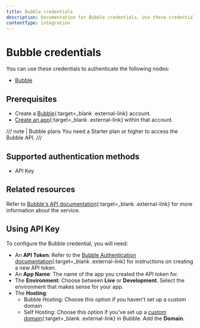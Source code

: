 ```yaml
---
title: Bubble credentials
description: Documentation for Bubble credentials. Use these credentials to authenticate Bubble in n8n, a workflow automation platform.
contentType: integration
---
```


# Bubble credentials

You can use these credentials to authenticate the following nodes:

- [Bubble](/integrations/builtin/app-nodes/n8n-nodes-base.bubble/)

## Prerequisites

- Create a [Bubble](https://bubble.io){:target=_blank .external-link} account.
- [Create an app](https://manual.bubble.io/help-guides/getting-started/creating-and-managing-apps#creating-apps){:target=_blank .external-link} within that account.

/// note | Bubble plans
You need a Starter plan or higher to access the Bubble API.
///

## Supported authentication methods

- API Key

## Related resources

Refer to [Bubble's API documentation](https://manual.bubble.io/help-guides/integrations/api){:target=_blank .external-link} for more information about the service.

## Using API Key

To configure the Bubble credential, you will need:

- An **API Token**: Refer to the [Bubble Authentication documentation](https://manual.bubble.io/core-resources/api/the-bubble-api/the-data-api/authentication){:target=_blank .external-link} for instructions on creating a new API token.
- An **App Name**: The name of the app you created the API token for.
- The **Environment**: Choose between **Live** or **Development**. Select the environment that makes sense for your app.
- The **Hosting**:
    - Bubble Hosting: Choose this option if you haven't set up a custom domain
    - Self Hosting: Choose this option if you've set up a [custom domain](https://manual.bubble.io/help-guides/design/elements/the-page#custom-domain-1){:target=_blank .external-link} in Bubble. Add the **Domain**.

